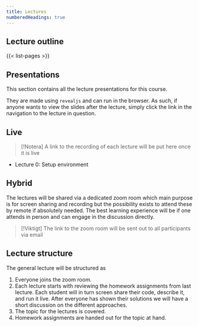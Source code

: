 ```yaml
---
title: Lectures
numberedHeadings: true
---
```


## Lecture outline

{{< list-pages >}}


## Presentations

This section contains all the lecture presentations for this course.

They are made using `revealjs` and can run in the browser. As such, if anyone wants to view the slides after the lecture, simply click the link in the navigation to the lecture in question.

## Live

> [!Notera]
> A link to the recording of each lecture will be put here once it is live

- Lecture 0: Setup environment

## Hybrid

The lectures will be shared via a dedicated zoom room which main purpose is for screen sharing and recording but the possibility exists to attend these by remote if absolutely needed. The best learning experience will be if one attends in person and can engage in the discussion directly. 

> [!Viktigt]
> The link to the zoom room will be sent out to all participants via email

## Lecture structure

The general lecture will be structured as

1. Everyone joins the zoom room.
2. Each lecture starts with reviewing the homework assignments from last lecture. Each student will in turn screen share their code, describe it, and run it live. After everyone has shown their solutions we will have a short discussion on the different approaches.
3. The topic for the lectures is covered.
4. Homework assignments are handed out for the topic at hand. 
